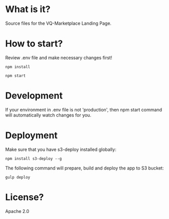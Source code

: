 # What is it?
Source files for the VQ-Marketplace Landing Page.

# How to start?
Review .env file and make necessary changes first!

```
npm install

npm start
```

# Development
If your environment in .env file is not 'production', then npm start command will automatically watch changes for you.

# Deployment
Make sure that you have s3-deploy installed globally:
```
npm install s3-deploy --g
```

The following command will prepare, build and deploy the app to S3 bucket:
```
gulp deploy
```

# License?
Apache 2.0